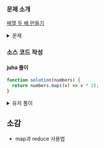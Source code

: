 ### 문제 소개

[배열 두 배 만들기](https://school.programmers.co.kr/learn/courses/30/lessons/120809)

<details>
<summary>문제</summary>
<div markdown="1">

정수 배열 numbers가 매개변수로 주어집니다.
numbers의 각 원소에 두배한 원소를 가진 배열을 return하도록 solution 함수를 완성해주세요.

</div>
</details>

### 소스 코드 작성

#### juha 풀이

```js
function solution(numbers) {
  return numbers.map((x) => x * 2);
}
```

<details>
<summary>유저 풀이</summary>
<div markdown="2">

```js
function solution(numbers) {
  return numbers.reduce((a, b) => [...a, b * 2], []);
}
```

</div>
</details>

## 소감

- map과 reduce 사용법
